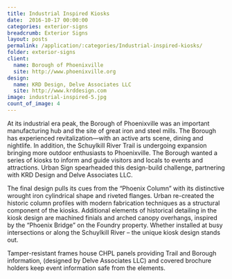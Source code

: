 ```yaml
---
title: Industrial Inspired Kiosks
date:  2016-10-17 00:00:00
categories: exterior-signs
breadcrumb: Exterior Signs
layout: posts
permalink: /application/:categories/Industrial-inspired-kiosks/
folder: exterior-signs
client:
  name: Borough of Phoenixville
  site: http://www.phoenixville.org
design: 
  name: KRD Design, Delve Associates LLC
  site: http://www.krddesign.com
image: industrial-inspired-5.jpg
count_of_image: 4
---
```


<div class="col-xs-12 col-sm-12 col-md-12 col-lg-12">
  <div class="fotorama application-item__slider" data-nav="thumbs" data-thumbheight="109" border-width="3" data-maxheight="500">
    <a {{ href | img : "fotorama/industrial-inspired-5.jpg" }}></a>
    <a {{ href | img : "fotorama/industrial-inspired-2.jpg" }}></a>
    <a {{ href | img : "fotorama/industrial-inspired-1.jpg" }}></a>
    <a {{ href | img : "fotorama/industrial-inspired-3.jpg" }}></a>
  </div>
  <div class="visible-xs application-item__icon-slider">
      <i class="icon-swipe"></i>
    </div>
<p class="application-item__content application-item__content--bottom">
    At its industrial era peak, the Borough of Phoenixville was an important manufacturing hub and the site of great iron and steel mills. The Borough has experienced revitalization—with an active arts scene, dining and nightlife. In addition, the Schuylkill River Trail is undergoing expansion bringing more outdoor enthusiasts to Phoenixville.  The Borough wanted a series of kiosks to inform and guide visitors and locals to events and attractions. Urban Sign spearheaded this design-build challenge, partnering with KRD Design and Delve Associates LLC.
  </p>
  <p class="application-item__content application-item__content--bottom">
    The final design pulls its cues from the “Phoenix Column” with its distinctive wrought iron cylindrical shape and riveted flanges. Urban re-created the historic column profiles with modern fabrication techniques as a structural component of the kiosks. Additional elements of historical detailing in the kiosk design are machined finials and arched canopy overhangs, inspired by the “Phoenix Bridge” on the Foundry property.  Whether installed at busy intersections or along the Schuylkill River – the unique kiosk design stands out.
  </p>
<p class="application-item__content application-item__content--bottom">
    Tamper-resistant frames house CHPL panels providing Trail and Borough information, (designed by Delve Associates LLC) and covered brochure holders keep event information safe from the elements.
  </p>
</div>
